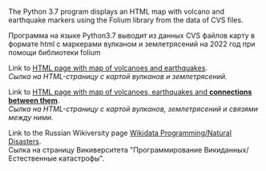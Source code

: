 The Python 3.7 program displays an HTML map with volcano and earthquake markers using the Folium library from the data of CVS files.

Программа на языке Python3.7 выводит из данных CVS файлов карту в формате html с маркерами вулканом и землетрясений на 2022 год при помощи библиотеки folium

Link to [HTML page with map of volcanoes and earthquakes](https://kappa.cs.petrsu.ru/~ermoshke/course_work/Fullmap.html).\
*Сылка на HTML-страницу с картой вулканов и землетрясений.*

Link to [HTML page with map of volcanoes, earthquakes and **connections between them**](https://kappa.cs.petrsu.ru/~ermoshke/course_work/Connections_Between_objects.html).\
*Сылка на HTML-страницу с картой вулканов, землетрясений и связями между ними.*

Link to the Russian Wikiversity page [Wikidata Programming/Natural Disasters](https://ru.wikiversity.org/wiki/Программирование_Викиданных/Естественные_катастрофы#Землетрясения_и_вулканы).\
Сылка на страницу Викиверситета "Программирование Викиданных/Естественные катастрофы".
